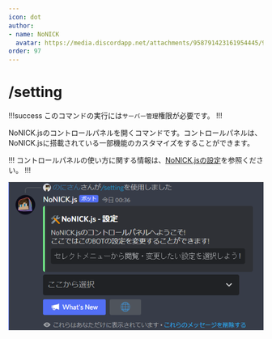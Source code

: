 ```yaml
---
icon: dot
author: 
- name: NoNICK
  avatar: https://media.discordapp.net/attachments/958791423161954445/975266759529623652/-3.png?width=663&height=663
order: 97
---
```


# /setting

!!!success
このコマンドの実行には`サーバー管理`権限が必要です。
!!!

NoNICK.jsのコントロールパネルを開くコマンドです。コントロールパネルは、NoNICK.jsに搭載されている一部機能のカスタマイズをすることができます。

!!!
コントロールパネルの使い方に関する情報は、[NoNICK.jsの設定](/NoNICK.js/setting.md)を参照ください。
!!!

![](/static/introduction/setting_1.png)